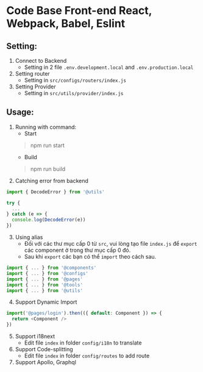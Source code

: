 # Code Base Front-end React, Webpack, Babel, Eslint
## Setting:
1. Connect to Backend
    - Setting in 2 file ```.env.development.local``` and ```.env.production.local```
2. Setting router
    - Setting in ```src/configs/routers/index.js```
3. Setting Provider
    - Setting in ```src/utils/provider/index.js```

## Usage:
1. Running with command:
    - Start
    > npm run start
    - Build
    > npm run build
2. Catching error from backend
```javascript
import { DecodeError } from '@utils'

try {
  ...
} catch (e => {
  console.log(DecodeError(e))
})
```
3. Using alias
    - Đối với các thư mục cấp 0 từ ```src```, vui lòng tạo file ```index.js``` để ```export``` các component ở trong thư mục cấp 0 đó.
    - Sau khi ```export``` các bạn có thể ```import``` theo cách sau.
```javascript
import { ... } from '@components'
import { ... } from '@configs'
import { ... } from '@pages'
import { ... } from '@tools'
import { ... } from '@utils'
```
4. Support Dynamic Import
```javascript
import('@pages/login').then(({ default: Component }) => {
  return <Component />
})
```
5. Support i18next
    - Edit file ```index``` in folder ```config/i18n``` to translate
6. Support Code-splitting 
    - Edit file ```index``` in folder ```config/routes``` to add route
7. Support Apollo, Graphql